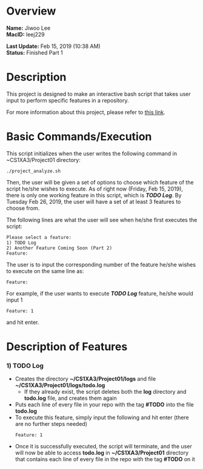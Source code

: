 # Overview
**Name:** Jiwoo Lee  
**MacID:** leej229

**Last Update:** Feb 15, 2019 (10:38 AM)  
**Status:** Finished Part 1

# Description
This project is designed to make an interactive bash script that takes user input to perform specific features in a repository.

For more information about this project, please refer to [this link](https://mac1xa3.ca/Projects/Project01.pdf).

# Basic Commands/Execution
This script initializes when the user writes the following command in ~CS1XA3/Project01 directory:
```
./project_analyze.sh
```

Then, the user will be given a set of options to choose which feature of the script he/she wishes to execute.
As of right now (Friday, Feb 15, 2019), there is only one working feature in this script, which is _**TODO Log**_.
By Tuesday Feb 26, 2019, the user will have a set of at least 3 features to choose from.

The following lines are what the user will see when he/she first executes the script:
```
Please select a feature:
1) TODO Log
2) Another Feature Coming Soon (Part 2)
Feature:
```

The user is to input the corresponding number of the feature he/she wishes to execute on the same line as:
```
Feature:
```

For example, if the user wants to execute _**TODO Log**_ feature, he/she would input 1
```
Feature: 1
```
and hit enter. 

# Description of Features
### 1) TODO Log
* Creates the directory **~/CS1XA3/Project01/logs** and file **~/CS1XA3/Project01/logs/todo.log**
    * If they already exist, the script deletes both the **log** directory and **todo.log** file, and creates them again
* Puts each line of every file in your repo with the tag **#TODO** into the file **todo.log**
* To execute this feature, simply input the following and hit enter (there are no further steps needed)
    ```
    Feature: 1
    ```
* Once it is successfully executed, the script will terminate, and the user will now be able to access **todo.log** in **~/CS1XA3/Project01** directory that contains each line of every file in the repo with the tag **#TODO** on it 















